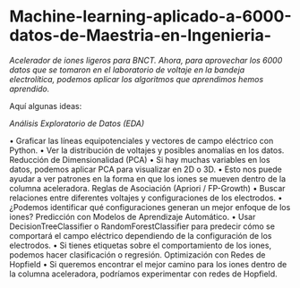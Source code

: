 

# Machine-learning-aplicado-a-6000-datos-de-Maestria-en-Ingenieria- 

_Acelerador de iones ligeros para BNCT. Ahora, para aprovechar los 6000 datos que se tomaron en el laboratorio de voltaje en la bandeja electrolítica, podemos aplicar los algoritmos que aprendimos hemos aprendido._ 

Aquí algunas ideas: 

_Análisis Exploratorio de Datos (EDA)_

 • Graficar las líneas equipotenciales y vectores de campo eléctrico con Python.
 • Ver la distribución de voltajes y posibles anomalías en los datos. Reducción de Dimensionalidad (PCA) 
 • Si hay muchas variables en los datos, podemos aplicar PCA para visualizar en 2D o 3D. 
 • Esto nos puede ayudar a ver patrones en la forma en que los iones se mueven dentro de la columna aceleradora. Reglas de Asociación (Apriori / FP-Growth) 
 • Buscar relaciones entre diferentes voltajes y configuraciones de los electrodos. 
 • ¿Podemos identificar qué configuraciones generan un mejor enfoque de los iones? Predicción con Modelos de Aprendizaje Automático.
 • Usar DecisionTreeClassifier o RandomForestClassifier para predecir cómo se comportará el campo eléctrico dependiendo de la configuración de los electrodos.
 • Si tienes etiquetas sobre el comportamiento de los iones, podemos hacer clasificación o regresión. Optimización con Redes de Hopfield 
 • Si queremos encontrar el mejor camino para los iones dentro de la columna aceleradora, podríamos experimentar con redes de Hopfield.
